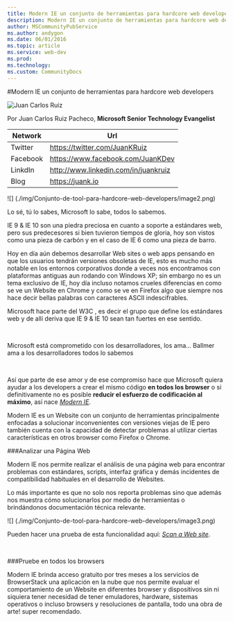 ```yaml
---
title: Modern IE un conjunto de herramientas para hardcore web developers
description: Modern IE un conjunto de herramientas para hardcore web developers
author: MSCommunityPubService
ms.author: andygon
ms.date: 06/01/2016
ms.topic: article
ms.service: web-dev
ms.prod: 
ms.technology:
ms.custom: CommunityDocs
---
```


#Modern IE un conjunto de herramientas para hardcore web developers

![Juan Carlos Ruiz ](http://gravatar.com/avatar/2c36e6ebd9b4d33c3e9a0362607b3e57?s=150)
<!-- -->

Por Juan Carlos Ruiz Pacheco, **Microsoft Senior Technology Evangelist**

  Network   | Url
  ----------|----------------------------------------
  Twitter   | https://twitter.com/JuanKRuiz
  Facebook  | https://www.facebook.com/JuanKDev
  LinkdIn   | http://www.linkedin.com/in/juankruiz
  Blog      | https://juank.io

![] (./img/Conjunto-de-tool-para-hardcore-web-developers/image2.png)

Lo sé, tú lo sabes, Microsoft lo sabe, todos lo sabemos.

IE 9 & IE 10 son una piedra preciosa en cuanto a soporte a estándares
web, pero sus predecesores si bien tuvieron tiempos de gloria, hoy son
vistos como una pieza de carbón y en el caso de IE 6 como una pieza de
barro.

Hoy en día aún debemos desarrollar Web sites o web apps pensando en que
los usuarios tendrán versiones obsoletas de IE, esto es mucho más
notable en los entornos corporativos donde a veces nos encontramos con
plataformas antiguas aun rodando con Windows XP; sin embargo no es un
tema exclusivo de IE, hoy día incluso notamos crueles diferencias en
como se ve un Website en Chrome y como se ve en Firefox algo que siempre
nos hace decir bellas palabras con caracteres ASCII indescifrables.

Microsoft hace parte del W3C , es decir el grupo que define los
estándares web y de allí deriva que IE 9 & IE 10 sean tan fuertes en ese
sentido.

 

Microsoft está comprometido con los desarrolladores, los ama… Ballmer
ama a los desarrolladores todos lo sabemos

 

Así que parte de ese amor y de ese compromiso hace que Microsoft quiera
ayudar a los developers a crear el mismo código **en todos los browser**
o si definitivamente no es posible **reducir el esfuerzo de codificación
al máximo**, así nace [*Modern IE*](http://www.modern.ie/).

Modern IE es un Website con un conjunto de herramientas principalmente
enfocadas a solucionar inconvenientes con versiones viejas de IE pero
también cuenta con la capacidad de detectar problemas al utilizar
ciertas características en otros browser como Firefox o Chrome.

###Analizar una Página Web


Modern IE nos permite realizar el análisis de una página web para
encontrar problemas con estándares, scripts, interfaz gráfica y demás
incidentes de compatibilidad habituales en el desarrollo de Websites.

Lo más importante es que no solo nos reporta problemas sino que además
nos muestra cómo solucionarlos por medio de herramientas o brindándonos
documentación técnica relevante.

![] (./img/Conjunto-de-tool-para-hardcore-web-developers/image3.png)

Pueden hacer una prueba de esta funcionalidad aquí: [*Scan a Web
site*](http://www.modern.ie/en-us/report).

 

###Pruebe en todos los browsers


Modern IE brinda acceso gratuito por tres meses a los servicios de
BrowserStack una aplicación en la nube que nos permite evaluar el
comportamiento de un Website en diferentes browser y dispositivos sin ni
siquiera tener necesidad de tener emuladores, hardware, sistemas
operativos o incluso browsers y resoluciones de pantalla, todo una obra
de arte! super recomendado.




